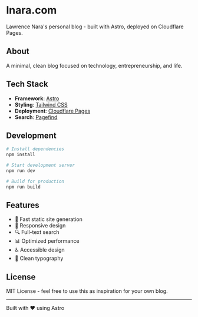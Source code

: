# lnara.com

Lawrence Nara's personal blog - built with Astro, deployed on Cloudflare Pages.

## About

A minimal, clean blog focused on technology, entrepreneurship, and life.

## Tech Stack

- **Framework**: [Astro](https://astro.build/)
- **Styling**: [Tailwind CSS](https://tailwindcss.com/)
- **Deployment**: [Cloudflare Pages](https://pages.cloudflare.com/)
- **Search**: [Pagefind](https://pagefind.app/)

## Development

```bash
# Install dependencies
npm install

# Start development server
npm run dev

# Build for production
npm run build
```

## Features

- 🚀 Fast static site generation
- 📱 Responsive design
- 🔍 Full-text search
- 📊 Optimized performance
- ♿ Accessible design
- 🎨 Clean typography

## License

MIT License - feel free to use this as inspiration for your own blog.

---

Built with ❤️ using Astro